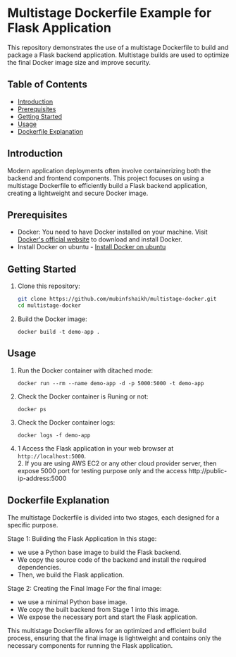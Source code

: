 # Multistage Dockerfile Example for Flask Application

This repository demonstrates the use of a multistage Dockerfile to build and package a Flask backend application. Multistage builds are used to optimize the final Docker image size and improve security.

## Table of Contents

- [Introduction](#introduction)
- [Prerequisites](#prerequisites)
- [Getting Started](#getting-started)
- [Usage](#usage)
- [Dockerfile Explanation](#dockerfile-explanation)

## Introduction

Modern application deployments often involve containerizing both the backend and frontend components. This project focuses on using a multistage Dockerfile to efficiently build a Flask backend application, creating a lightweight and secure Docker image.

## Prerequisites

- Docker: You need to have Docker installed on your machine. Visit [Docker's official website](https://www.docker.com/get-started) to download and install Docker.
- Install Docker on ubuntu - [Install Docker on ubuntu](https://docs.docker.com/engine/install/ubuntu/)

## Getting Started

1. Clone this repository:
   ```sh
   git clone https://github.com/mubinfshaikh/multistage-docker.git
   cd multistage-docker
   ```

2. Build the Docker image:
   ```
   docker build -t demo-app .
   ```

## Usage

1. Run the Docker container with ditached mode:
   ```
   docker run --rm --name demo-app -d -p 5000:5000 -t demo-app 
   ```
2. Check the Docker container is Runing or not:
   ```
   docker ps
   ```
3. Check the Docker container logs:
   ```
   docker logs -f demo-app
   ```
4. 1 Access the Flask application in your web browser at `http://localhost:5000`.  
   2. If you are using AWS EC2 or any other cloud provider server, then expose 5000 port for testing purpose only and the access http://public-ip-address:5000  



## Dockerfile Explanation

The multistage Dockerfile is divided into two stages, each designed for a specific purpose.

Stage 1: Building the Flask Application In this stage:

* we use a Python base image to build the Flask backend. 
* We copy the source code of the backend and install the required dependencies. 
* Then, we build the Flask application.

Stage 2: Creating the Final Image For the final image:

* we use a minimal Python base image. 
* We copy the built backend from Stage 1 into this image. 
* We expose the necessary port and start the Flask application.

This multistage Dockerfile allows for an optimized and efficient build process, ensuring that the final image is lightweight and contains only the necessary components for running the Flask application.



